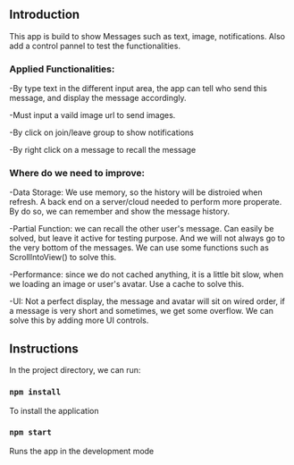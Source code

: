 ## Introduction

This app is build to show Messages such as text, image, notifications.
Also add a control pannel to test the functionalities.

### Applied Functionalities:

-By type text in the different input area, the app can tell who send this message, and display the message accordingly.

-Must input a vaild image url to send images.

-By click on join/leave group to show notifications

-By right click on a message to recall the message

### Where do we need to improve:

-Data Storage: We use memory, so the history will be distroied when refresh. A back end on a server/cloud needed to perform more properate. By do so, we can remember and show the message history.

-Partial Function: we can recall the other user's message. Can easily be solved, but leave it active for testing purpose. And we will not always go to the very bottom of the messages. We can use some functions such as ScrollIntoView() to solve this.

-Performance: since we do not cached anything, it is a little bit slow, when we loading an image or user's avatar. Use a cache to solve this.

-UI: Not a perfect display, the message and avatar will sit on wired order, if a message is very short and sometimes, we get some overflow. We can solve this by adding more UI controls.

## Instructions

In the project directory, we can run:

### `npm install`

To install the application

### `npm start`

Runs the app in the development mode
